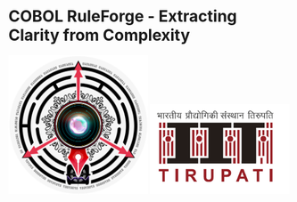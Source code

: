 # COBOL RuleForge - Extracting Clarity from Complexity
<img src="./risha.png" alt="risha" width="250"/>
<img src="./iittp.png" alt="iittp" width="250"/>